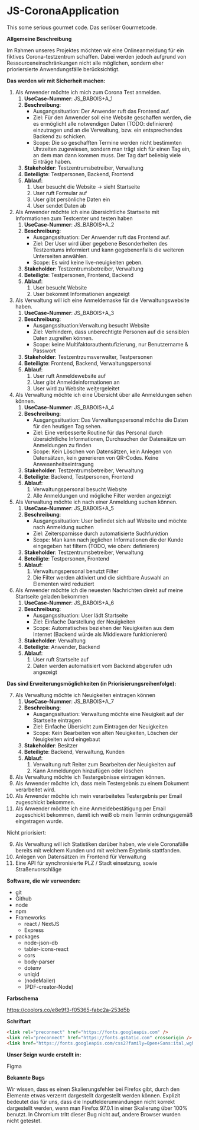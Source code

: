 # JS-CoronaApplication

This some serious gourmet code.
Das seriöser Gourmetcode.

**Allgemeine Beschreibung**

Im Rahmen unseres Projektes möchten wir eine Onlineanmeldung für ein fiktives Corona-testzentrum schaffen. Dabei werden jedoch aufgrund von Ressourceneinschränkungen nicht alle möglichen, sondern eher prioriersierte Anwendungsfälle berücksichtigt.

**Das werden wir mit Sicherheit machen:**

1. Als Anwender möchte ich mich zum Corona Test anmelden.
    1. **UseCase-Nummer**: JS_BABOIS+A_1
    2. **Beschreibung**:
        - Ausgangssituation: Der Anwender ruft das Frontend auf.
        - Ziel: Für den Anwender soll eine Website geschaffen werden,
          die es ermöglicht alle notwendigen Daten (TODO: definieren) einzutragen und an die Verwaltung, bzw. ein entsprechendes Backend zu schicken.
        - Scope: Die so geschafften Termine werden nicht bestimmten Uhrzeiten zugewiesen, sondern man trägt sich für einen Tag ein, an dem man dann kommen muss. Der Tag darf beliebig viele Einträge haben.
    3. **Stakeholder**: Testzentrumsbetreiber, Verwaltung
    4. **Beteiligte**: Testpersonen, Backend, Frontend
    5. **Ablauf**:
        1. User besucht die Website -> sieht Startseite
        2. User ruft Formular auf
        3. User gibt persönliche Daten ein
        4. User sendet Daten ab
2. Als Anwender möchte ich eine übersichtliche Startseite mit Informationen zum Testcenter und testen haben
    1. **UseCase-Nummer**: JS_BABOIS+A_2
    2. **Beschreibung**:
        - Ausgangssituation: Der Anwender ruft das Frontend auf.
        - Ziel: Der User wird über gegebene Besonderheiten des Testzentums informiert und kann gegebenenfalls die weiteren Unterseiten anwählen.
        - Scope: Es wird keine live-neuigkeiten geben.
    3. **Stakeholder**: Testzentrumsbetreiber, Verwaltung
    4. **Beteiligte**: Testpersonen, Frontend, Backend
    5. **Ablauf**:
        1. User besucht Website
        2. User bekommt Informationen angezeigt
3. Als Verwaltung will ich eine Anmeldemaske für die Verwaltungswebsite haben.
    1. **UseCase-Nummer**: JS_BABOIS+A_3
    2. **Beschreibung**:
        - Ausgangssituation:Verwaltung besucht Website
        - Ziel: Verhindern, dass unberechtigte Personen auf die sensiblen Daten zugreifen können.
        - Scope: keine Multifaktorauthentufizierung, nur Benutzername & Passwort
    3. **Stakeholder**: Testzentrzumsverwalter, Testpersonen
    4. **Beteiligte**: Frontend, Backend, Verwaltungspersonal
    5. **Ablauf**:
        1. User ruft Anmeldewebsite auf
        2. User gibt Anmeldeinformationen an
        3. User wird zu Website weitergeleitet
4. Als Verwaltung möchte ich eine Übersicht über alle Anmeldungen sehen können.
    1. **UseCase-Nummer**: JS_BABOIS+A_4
    2. **Beschreibung**:
        - Ausgangssituation: Das Verwaltungspersonal möchte die Daten für den heutigen Tag sehen.
        - Ziel: Eine verbesserte Routine für das Personal durch übersichtliche Informationen, Durchsuchen der Datensätze um Anmeldungen zu finden
        - Scope: Kein Löschen von Datensätzen, kein Anlegen von Datensätzen, kein generieren von QR-Codes. Keine Anwesenheitseintragung
    3. **Stakeholder**: Testzentrumsbetreiber, Verwaltung
    4. **Beteiligte**: Backend, Testpersonen, Frontend
    5. **Ablauf**:
        1. Verwaltungspersonal besucht Website
        2. Alle Anmeldungen und mögliche Filter werden angezeigt
5. Als Verwaltung möchte ich nach einer Anmeldung suchen können.
    1. **UseCase-Nummer**: JS_BABOIS+A_5
    2. **Beschreibung**:
        - Ausgangssituation: User befindet sich auf Website und möchte nach Anmeldung suchen
        - Ziel: Zeitersparnisse durch automatisierte Suchfunktion
        - Scope: Man kann nach jeglichen Informationen die der Kunde eingegeben hat filtern (TODO, wie oben: definieren)
    3. **Stakeholder**: Testzentrumsbetreiber, Verwaltung
    4. **Beteiligte**: Testpersonen, Frontend
    5. **Ablauf**:
        1. Verwaltungspersonal benutzt Filter
        2. Die Filter werden aktiviert und die sichtbare Auswahl an Elementen wird reduziert
6. Als Anwender möchte ich die neuesten Nachrichten direkt auf meine Startseite geladen bekommen
    1. **UseCase-Nummer**: JS_BABOIS+A_6
    2. **Beschreibung**:
        - Ausgangssituation: User lädt Startseite
        - Ziel: Einfache Darstellung der Neuigkeiten
        - Scope: Automatisches beziehen der Neuigkeiten aus dem Internet (Backend würde als Middleware funktionieren)
    3. **Stakeholder**: Verwaltung
    4. **Beteiligte**: Anwender, Backend
    5. **Ablauf**:
        1. User ruft Startseite auf
        2. Daten werden automatisiert vom Backend abgerufen udn angezeigt

**Das sind Erweiterungsmöglichkeiten (in Priorisierungsreihenfolge):**

7. Als Verwaltung möchte ich Neuigkeiten eintragen können
    1. **UseCase-Nummer**: JS_BABOIS+A_7
    2. **Beschreibung**:
        - Ausgangssituation: Verwaltung möchte eine Neuigkeit auf der Startseite eintragen 
        - Ziel: Einfache Übersicht zum Eintragen der Neuigkeiten
        - Scope: Kein Bearbeiten von alten Neuigkeiten, Löschen der Neuigkeiten wird eingebaut
    3. **Stakeholder**: Besitzer
    4. **Beteiligte**: Backend, Verwaltung, Kunden
    5. **Ablauf**: 
        1. Verwaltung ruft Reiter zum Bearbeiten der Neuigkeiten auf
        2. Kann Anmeldungen hinzufügen oder löschen
8. Als Verwaltung möchte ich Testergebnisse eintragen können.
9. Als Anwender möchte ich, dass mein Testergebnis zu einem Dokument verarbeitet wird.
10. Als Anwender möchte ich mein verarbeitetes Testergebnis per Email zugeschickt bekommen.
11. Als Anwender möchte ich eine Anmeldebestätigung per Email zugeschickt bekommen, damit ich weiß ob mein Termin ordnungsgemäß eingetragen wurde.

Nicht priorisiert:

9. Als Verwaltung will ich Statistiken darüber haben, wie viele Coronafälle bereits mit welchem Kunden und mit welchem Ergebnis stattfanden.
10. Anlegen von Datensätzen im Frontend für Verwaltung
11. Eine API für synchronisierte PLZ / Stadt einsetzung, sowie Straßenvorschläge

**Software, die wir verwenden:**

-   git
-   Github
-   node
-   npm
-   Frameworks
    -   react / NextJS
    -   Express
-   packages
    -   node-json-db
    -   tabler-icons-react
    -   cors
    -   body-parser
    -   dotenv
    -   uniqid
    -   (nodeMailer)
    -   (PDF-creator-Node)

**Farbschema**

https://coolors.co/e8e9f3-f05365-fabc2a-253d5b

**Schriftart**

```html
<link rel="preconnect" href="https://fonts.googleapis.com" />
<link rel="preconnect" href="https://fonts.gstatic.com" crossorigin />
<link href="https://fonts.googleapis.com/css2?family=Open+Sans:ital,wght@0,300;0,600;0,700;1,400&display=swap" rel="stylesheet" />
```

**Unser Seign wurde erstellt in:**

Figma

**Bekannte Bugs**

Wir wissen, dass es einen Skalierungsfehler bei Firefox gibt, durch den Elemente etwas verzerrt dargestellt dargestellt werden können. Explizit bedeutet das für uns, dass die Inputfelderumrandungen nicht korrekt dargestellt werden, wenn man Firefox 97.0.1 in einer Skalierung über 100% benutzt. In Chromium tritt dieser Bug nicht auf, andere Browser wurden nicht getestet.
